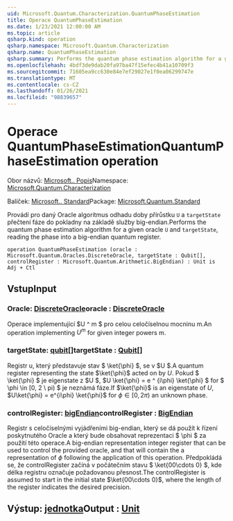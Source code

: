 ```yaml
---
uid: Microsoft.Quantum.Characterization.QuantumPhaseEstimation
title: Operace QuantumPhaseEstimation
ms.date: 1/23/2021 12:00:00 AM
ms.topic: article
qsharp.kind: operation
qsharp.namespace: Microsoft.Quantum.Characterization
qsharp.name: QuantumPhaseEstimation
qsharp.summary: Performs the quantum phase estimation algorithm for a given oracle `U` and `targetState`, reading the phase into a big-endian quantum register.
ms.openlocfilehash: 4bdf3de9dab20fa97ba47f15efec4b41a10709f3
ms.sourcegitcommit: 71605ea9cc630e84e7ef29027e1f0ea06299747e
ms.translationtype: MT
ms.contentlocale: cs-CZ
ms.lasthandoff: 01/26/2021
ms.locfileid: "98839657"
---
```

# <a name="quantumphaseestimation-operation"></a><span data-ttu-id="191cd-102">Operace QuantumPhaseEstimation</span><span class="sxs-lookup"><span data-stu-id="191cd-102">QuantumPhaseEstimation operation</span></span>

<span data-ttu-id="191cd-103">Obor názvů: [Microsoft.. Popis](xref:Microsoft.Quantum.Characterization)</span><span class="sxs-lookup"><span data-stu-id="191cd-103">Namespace: [Microsoft.Quantum.Characterization](xref:Microsoft.Quantum.Characterization)</span></span>

<span data-ttu-id="191cd-104">Balíček: [Microsoft.. Standard](https://nuget.org/packages/Microsoft.Quantum.Standard)</span><span class="sxs-lookup"><span data-stu-id="191cd-104">Package: [Microsoft.Quantum.Standard](https://nuget.org/packages/Microsoft.Quantum.Standard)</span></span>


<span data-ttu-id="191cd-105">Provádí pro daný Oracle algoritmus odhadu doby přírůstku `U` a `targetState` přečtení fáze do pokladny na základě služby big-endian.</span><span class="sxs-lookup"><span data-stu-id="191cd-105">Performs the quantum phase estimation algorithm for a given oracle `U` and `targetState`, reading the phase into a big-endian quantum register.</span></span>

```qsharp
operation QuantumPhaseEstimation (oracle : Microsoft.Quantum.Oracles.DiscreteOracle, targetState : Qubit[], controlRegister : Microsoft.Quantum.Arithmetic.BigEndian) : Unit is Adj + Ctl
```


## <a name="input"></a><span data-ttu-id="191cd-106">Vstup</span><span class="sxs-lookup"><span data-stu-id="191cd-106">Input</span></span>

### <a name="oracle--discreteoracle"></a><span data-ttu-id="191cd-107">Oracle: [DiscreteOracle](xref:Microsoft.Quantum.Oracles.DiscreteOracle)</span><span class="sxs-lookup"><span data-stu-id="191cd-107">oracle : [DiscreteOracle](xref:Microsoft.Quantum.Oracles.DiscreteOracle)</span></span>

<span data-ttu-id="191cd-108">Operace implementující $U ^ m $ pro celou celočíselnou mocninu m.</span><span class="sxs-lookup"><span data-stu-id="191cd-108">An operation implementing $U^m$ for given integer powers m.</span></span>


### <a name="targetstate--qubit"></a><span data-ttu-id="191cd-109">targetState: [qubit](xref:microsoft.quantum.lang-ref.qubit)[]</span><span class="sxs-lookup"><span data-stu-id="191cd-109">targetState : [Qubit](xref:microsoft.quantum.lang-ref.qubit)[]</span></span>

<span data-ttu-id="191cd-110">Registr u, který představuje stav $ \ket{\phi} $, se v $U $.</span><span class="sxs-lookup"><span data-stu-id="191cd-110">A quantum register representing the state $\ket{\phi}$ acted on by $U$.</span></span> <span data-ttu-id="191cd-111">Pokud $ \ket{\phi} $ je eigenstate z $U $, $U \ket{\phi} = e ^ {i\phi} \ket{\phi} $ for $ \phi \in [0, 2 \ pi) $ je neznámá fáze.</span><span class="sxs-lookup"><span data-stu-id="191cd-111">If $\ket{\phi}$ is an eigenstate of $U$, $U\ket{\phi} = e^{i\phi} \ket{\phi}$ for $\phi \in [0, 2\pi)$ an unknown phase.</span></span>


### <a name="controlregister--bigendian"></a><span data-ttu-id="191cd-112">controlRegister: [bigEndian](xref:Microsoft.Quantum.Arithmetic.BigEndian)</span><span class="sxs-lookup"><span data-stu-id="191cd-112">controlRegister : [BigEndian](xref:Microsoft.Quantum.Arithmetic.BigEndian)</span></span>

<span data-ttu-id="191cd-113">Registr s celočíselnými vyjádřeními big-endian, který se dá použít k řízení poskytnutého Oracle a který bude obsahovat reprezentaci $ \phi $ za použití této operace.</span><span class="sxs-lookup"><span data-stu-id="191cd-113">A big-endian representation integer register that can be used to control the provided oracle, and that will contain the a representation of $\phi$ following the application of this operation.</span></span> <span data-ttu-id="191cd-114">Předpokládá se, že controlRegister začíná v počátečním stavu $ \ket{00\cdots 0} $, kde délka registru označuje požadovanou přesnost.</span><span class="sxs-lookup"><span data-stu-id="191cd-114">The controlRegister is assumed to start in the initial state $\ket{00\cdots 0}$, where the length of the register indicates the desired precision.</span></span>



## <a name="output--unit"></a><span data-ttu-id="191cd-115">Výstup: [jednotka](xref:microsoft.quantum.lang-ref.unit)</span><span class="sxs-lookup"><span data-stu-id="191cd-115">Output : [Unit](xref:microsoft.quantum.lang-ref.unit)</span></span>

